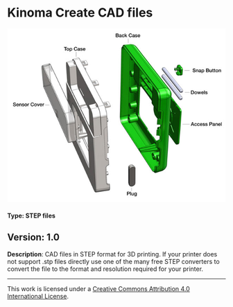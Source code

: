 # Kinoma Create CAD files

![Mou icon](https://github.com/Kinoma/kinoma-create-cad-files/blob/master/create-case.jpg?raw=true)

#### Type: STEP files

## Version: 1.0

**Description**: CAD files in STEP format for 3D printing. If your printer does not support .stp files directly use one of the many free STEP converters to convert the file to the format and resolution required for your printer.

---
This work is licensed under a <a rel="license" href="http://creativecommons.org/licenses/by/4.0/">Creative Commons Attribution 4.0 International License</a>.

